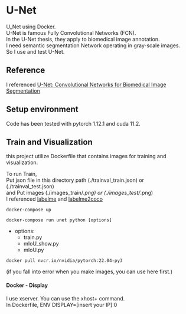 # U-Net
U_Net using Docker.  
U-Net is famous Fully Convolutional Networks (FCN).  
In the U-Net thesis, they apply to biomedical image annotation.  
I need semantic segmentation Network operating in gray-scale images.  
So I use and test U-Net.

## Reference  
I referenced [U-Net: Convolutional Networks for Biomedical Image Segmentation](https://link.springer.com/chapter/10.1007/978-3-319-24574-4_28#auth-Thomas-Brox)

## Setup environment  
Code has been tested with pytorch 1.12.1 and cuda 11.2. 

## Train and Visualization
this project utilize Dockerfile that contains images for training and visualization.   

To run Train,  
Put json file in this directory path (./trainval_train.json) or (./trainval_test.json)   
and Put images (./images_train/*.png) or (./images_test/*.png)  
I referenced [labelme](https://github.com/wkentaro/labelme) and [labelme2coco](https://github.com/fcakyon/labelme2coco)

```
docker-compose up   
```
```
docker-compose run unet python [options]
```
- options:  
  - train.py   
  - mIoU_show.py  
  - mIoU.py
  

```
docker pull nvcr.io/nvidia/pytorch:22.04-py3
```
(if you fall into error when you make images, you can use here first.)

#### Docker - Display 
I use xserver. You can use the xhost+ command.  
In Dockerfile, ENV DISPLAY=[insert your IP]:0
